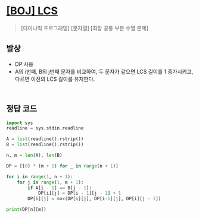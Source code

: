 # [[BOJ] LCS](https://www.acmicpc.net/problem/9251)

> [다이나믹 프로그래밍] [문자열] [최장 공통 부분 수열 문제]

## 발상

- DP 사용
- A의 i번째, B의 j번째 문자를 비교하여, 두 문자가 같으면 LCS 길이를 1 증가시키고, 다르면 이전의 LCS 길이를 유지한다.

## <br>정답 코드

```python
import sys
readline = sys.stdin.readline

A = list(readline().rstrip())
B = list(readline().rstrip())

n, m = len(A), len(B)

DP = [[0] * (m + 1) for _ in range(n + 1)]

for i in range(1, n + 1):
    for j in range(1, m + 1):
        if A[i - 1] == B[j - 1]:
            DP[i][j] = DP[i - 1][j - 1] + 1
        DP[i][j] = max(DP[i][j], DP[i-1][j], DP[i][j - 1])

print(DP[n][m])
```
